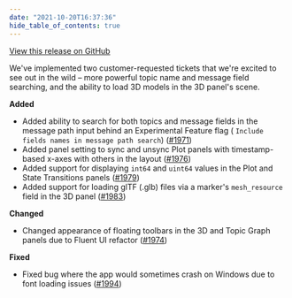```yaml
---
date: "2021-10-20T16:37:36"
hide_table_of_contents: true
---
```

[View this release on GitHub](https://github.com/foxglove/studio/releases/tag/v0.20.0)

We've implemented two customer-requested tickets that we're excited to see out in the wild – more powerful topic name and message field searching, and the ability to load 3D models in the 3D panel's scene.

**Added**

- Added ability to search for both topics and message fields in the message path input behind an Experimental Feature flag ( `Include fields names in message path search`) ([#1971](https://github.com/foxglove/studio/pull/1971))
- Added panel setting to sync and unsync Plot panels with timestamp-based x-axes with others in the layout ([#1976](https://github.com/foxglove/studio/pull/1976))
- Added support for displaying `int64` and `uint64` values in the Plot and State Transitions panels ([#1979](https://github.com/foxglove/studio/pull/1979))
- Added support for loading glTF (.glb) files via a marker's `mesh_resource` field in the 3D panel ([#1983](https://github.com/foxglove/studio/pull/1983))

**Changed**
- Changed appearance of floating toolbars in the 3D and Topic Graph panels due to Fluent UI refactor ([#1974](https://github.com/foxglove/studio/pull/1974))

**Fixed**
- Fixed bug where the app would sometimes crash on Windows due to font loading issues ([#1994](https://github.com/foxglove/studio/pull/1994)) 
